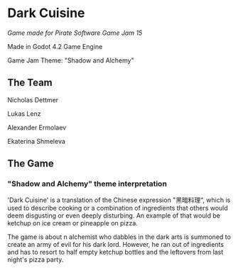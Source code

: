 # Dark Cuisine
_Game made for Pirate Software Game Jam 15_

Made in Godot 4.2 Game Engine

Game Jam Theme: "Shadow and Alchemy"

## The Team
Nicholas Dettmer

Lukas Lenz

Alexander Ermolaev

Ekaterina Shmeleva


## The Game

### "Shadow and Alchemy" theme interpretation
'Dark Cuisine' is a translation of the Chinese expression "黑暗料理“,
which is used to describe cooking or a combination of ingredients that
others would deem disgusting or even deeply disturbing. An example of that would be ketchup on ice cream or pineapple on pizza.

The game is about n alchemist who dabbles in the dark arts is summoned to create an army of evil for his dark lord. However, he ran out of ingredients and has to resort to half empty ketchup bottles and the leftovers from last night's pizza party.
